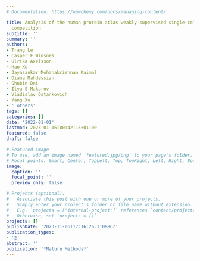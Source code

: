 ```yaml
---
# Documentation: https://wowchemy.com/docs/managing-content/

title: Analysis of the human protein atlas weakly supervised single-cell classification
  competition
subtitle: ''
summary: ''
authors:
- Trang Le
- Casper F Winsnes
- Ulrika Axelsson
- Hao Xu
- Jayasankar Mohanakrishnan Kaimal
- Diana Mahdessian
- Shubin Dai
- Ilya S Makarov
- Vladislav Ostankovich
- Yang Xu
- ' others'
tags: []
categories: []
date: '2022-01-01'
lastmod: 2023-01-16T00:42:15+01:00
featured: false
draft: false

# Featured image
# To use, add an image named `featured.jpg/png` to your page's folder.
# Focal points: Smart, Center, TopLeft, Top, TopRight, Left, Right, BottomLeft, Bottom, BottomRight.
image:
  caption: ''
  focal_point: ''
  preview_only: false

# Projects (optional).
#   Associate this post with one or more of your projects.
#   Simply enter your project's folder or file name without extension.
#   E.g. `projects = ["internal-project"]` references `content/project/deep-learning/index.md`.
#   Otherwise, set `projects = []`.
projects: []
publishDate: '2023-11-06T17:16:26.310986Z'
publication_types:
- '2'
abstract: ''
publication: '*Nature Methods*'
---
```


